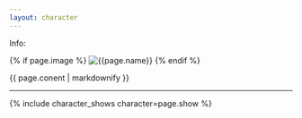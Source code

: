 ```yaml
---
layout: character
---
```

Info:

{% if page.image %}
    ![{{page.name}}](/assets/img/{{page.image}})
{% endif %}

{{ page.conent | markdownify }}

<hr>

{% include character_shows character=page.show %}
